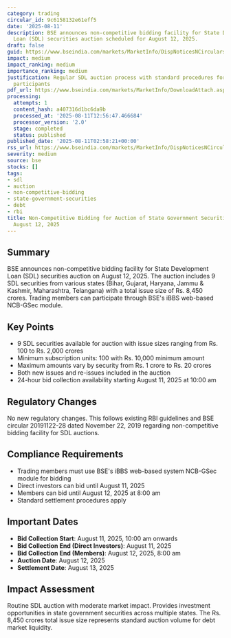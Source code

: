 ```yaml
---
category: trading
circular_id: 9c6158132e61eff5
date: '2025-08-11'
description: BSE announces non-competitive bidding facility for State Development
  Loan (SDL) securities auction scheduled for August 12, 2025.
draft: false
guid: https://www.bseindia.com/markets/MarketInfo/DispNoticesNCirculars.aspx?Noticeid={9C9218C6-778E-491D-9BD4-CCECE1B001DF}&noticeno=20250811-1&dt=08/11/2025&icount=1&totcount=42&flag=0
impact: medium
impact_ranking: medium
importance_ranking: medium
justification: Regular SDL auction process with standard procedures for debt market
  participants
pdf_url: https://www.bseindia.com/markets/MarketInfo/DownloadAttach.aspx?id=20250811-1&attachedId=
processing:
  attempts: 1
  content_hash: a407316d1bc6da9b
  processed_at: '2025-08-11T12:56:47.466684'
  processor_version: '2.0'
  stage: completed
  status: published
published_date: '2025-08-11T02:58:21+00:00'
rss_url: https://www.bseindia.com/markets/MarketInfo/DispNoticesNCirculars.aspx?Noticeid={9C9218C6-778E-491D-9BD4-CCECE1B001DF}&noticeno=20250811-1&dt=08/11/2025&icount=1&totcount=42&flag=0
severity: medium
source: bse
stocks: []
tags:
- sdl
- auction
- non-competitive-bidding
- state-government-securities
- debt
- rbi
title: Non-Competitive Bidding for Auction of State Government Securities (SDL) on
  August 12, 2025
---
```


## Summary

BSE announces non-competitive bidding facility for State Development Loan (SDL) securities auction on August 12, 2025. The auction includes 9 SDL securities from various states (Bihar, Gujarat, Haryana, Jammu & Kashmir, Maharashtra, Telangana) with a total issue size of Rs. 8,450 crores. Trading members can participate through BSE's iBBS web-based NCB-GSec module.

## Key Points

- 9 SDL securities available for auction with issue sizes ranging from Rs. 100 to Rs. 2,000 crores
- Minimum subscription units: 100 with Rs. 10,000 minimum amount
- Maximum amounts vary by security from Rs. 1 crore to Rs. 20 crores
- Both new issues and re-issues included in the auction
- 24-hour bid collection availability starting August 11, 2025 at 10:00 am

## Regulatory Changes

No new regulatory changes. This follows existing RBI guidelines and BSE circular 20191122-28 dated November 22, 2019 regarding non-competitive bidding facility for SDL auctions.

## Compliance Requirements

- Trading members must use BSE's iBBS web-based system NCB-GSec module for bidding
- Direct investors can bid until August 11, 2025
- Members can bid until August 12, 2025 at 8:00 am
- Standard settlement procedures apply

## Important Dates

- **Bid Collection Start**: August 11, 2025, 10:00 am onwards
- **Bid Collection End (Direct Investors)**: August 11, 2025
- **Bid Collection End (Members)**: August 12, 2025, 8:00 am
- **Auction Date**: August 12, 2025
- **Settlement Date**: August 13, 2025

## Impact Assessment

Routine SDL auction with moderate market impact. Provides investment opportunities in state government securities across multiple states. The Rs. 8,450 crores total issue size represents standard auction volume for debt market liquidity.